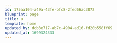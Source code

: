 ```yaml
---
id: 175aa104-a49a-43fe-bfc8-2fed66ac3872
blueprint: page
title: u
template: home
updated_by: dcb3e717-ab7c-4904-ad16-fd20b558ff69
updated_at: 1699324333
---
```

